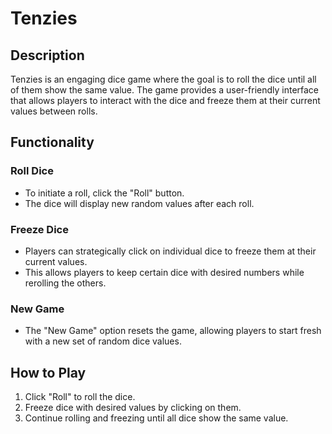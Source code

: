 # Tenzies

## Description

Tenzies is an engaging dice game where the goal is to roll the dice until all of them show the same value. The game provides a user-friendly interface that allows players to interact with the dice and freeze them at their current values between rolls.

## Functionality

### Roll Dice

- To initiate a roll, click the "Roll" button.
- The dice will display new random values after each roll.

### Freeze Dice

- Players can strategically click on individual dice to freeze them at their current values.
- This allows players to keep certain dice with desired numbers while rerolling the others.

### New Game

- The "New Game" option resets the game, allowing players to start fresh with a new set of random dice values.

## How to Play

1. Click "Roll" to roll the dice.
2. Freeze dice with desired values by clicking on them.
3. Continue rolling and freezing until all dice show the same value.
